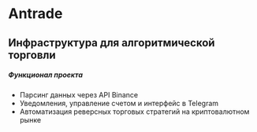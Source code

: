 # Antrade

## Инфраструктура для алгоритмической торговли

##### Функционал проекта

* Парсинг данных через API Binance 
* Уведомления, управление счетом и интерфейс в Telegram
* Автоматизация реверсных торговых стратегий на криптовалютном рынке
